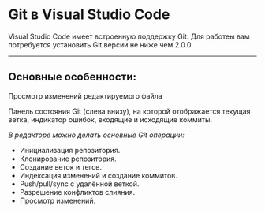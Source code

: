# Git в Visual Studio Code

Visual Studio Code имеет встроенную поддержку Git. Для работеы вам потребуется установить Git версии не ниже чем 2.0.0.

---

## Основные особенности:

Просмотр изменений редактируемого файла

Панель состояния Git (слева внизу), на которой отображается текущая ветка, индикатор ошибок, входящие и исходящие коммиты.

_В редакторе можно делать основные Git операции:_

* Инициализация репозитория.
* Клонирование репозитория.
* Создание веток и тегов.
* Индексация изменений и создание коммитов.
* Push/pull/sync с удалённой веткой.
* Разрешение конфликтов слияния.
* Просмотр изменений.